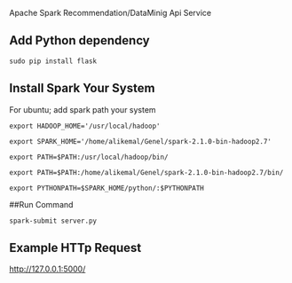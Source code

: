 Apache Spark Recommendation/DataMinig Api Service

## Add Python dependency

`sudo pip install flask`


## Install Spark Your System

For ubuntu; add spark path your system

`export HADOOP_HOME='/usr/local/hadoop'`


`export SPARK_HOME='/home/alikemal/Genel/spark-2.1.0-bin-hadoop2.7'`


`export PATH=$PATH:/usr/local/hadoop/bin/`


`export PATH=$PATH:/home/alikemal/Genel/spark-2.1.0-bin-hadoop2.7/bin/`


`export PYTHONPATH=$SPARK_HOME/python/:$PYTHONPATH`



##Run Command


`spark-submit server.py`


## Example HTTp Request

<http://127.0.0.1:5000/>